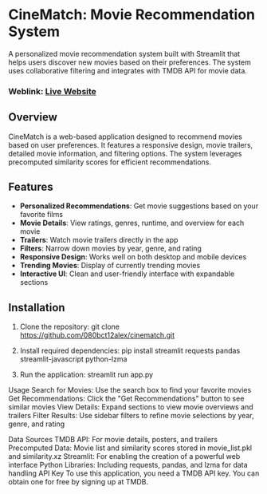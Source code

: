 # CineMatch: Movie Recommendation System

A personalized movie recommendation system built with Streamlit that helps users discover new movies based on their preferences. The system uses collaborative filtering and integrates with TMDB API for movie data.


### Weblink: [Live Website](https://cinematch3.onrender.com)



## Overview

CineMatch is a web-based application designed to recommend movies based on user preferences. It features a responsive design, movie trailers, detailed movie information, and filtering options. The system leverages precomputed similarity scores for efficient recommendations.

## Features

- **Personalized Recommendations**: Get movie suggestions based on your favorite films
- **Movie Details**: View ratings, genres, runtime, and overview for each movie
- **Trailers**: Watch movie trailers directly in the app
- **Filters**: Narrow down movies by year, genre, and rating
- **Responsive Design**: Works well on both desktop and mobile devices
- **Trending Movies**: Display of currently trending movies
- **Interactive UI**: Clean and user-friendly interface with expandable sections

## Installation

1. Clone the repository:
   git clone https://github.com/080bct12alex/cinematch.git

2. Install required dependencies:
     pip install streamlit requests pandas streamlit-javascript python-lzma

3. Run the application:
    streamlit run app.py

Usage
Search for Movies: Use the search box to find your favorite movies
Get Recommendations: Click the "Get Recommendations" button to see similar movies
View Details: Expand sections to view movie overviews and trailers
Filter Results: Use sidebar filters to refine movie selections by year, genre, and rating



Data Sources
TMDB API: For movie details, posters, and trailers
Precomputed Data: Movie list and similarity scores stored in movie_list.pkl and similarity.xz
Streamlit: For enabling the creation of a powerful web interface
Python Libraries: Including requests, pandas, and lzma for data handling
API Key
To use this application, you need a TMDB API key. You can obtain one for free by signing up at TMDB.

